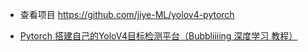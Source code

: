 * 查看项目 https://github.com/jiye-ML/yolov4-pytorch





* [Pytorch 搭建自己的YoloV4目标检测平台（Bubbliiiing 深度学习 教程）](https://www.bilibili.com/video/BV1Q54y1D7vj?p=3)